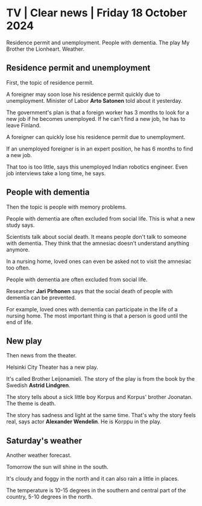 # TV \| Clear news \| Friday 18 October 2024

Residence permit and unemployment. People with dementia. The play My Brother the Lionheart. Weather.

## Residence permit and unemployment

First, the topic of residence permit.

A foreigner may soon lose his residence permit quickly due to unemployment. Minister of Labor **Arto Satonen** told about it yesterday.

The government's plan is that a foreign worker has 3 months to look for a new job if he becomes unemployed. If he can't find a new job, he has to leave Finland.

A foreigner can quickly lose his residence permit due to unemployment.

If an unemployed foreigner is in an expert position, he has 6 months to find a new job.

That too is too little, says this unemployed Indian robotics engineer. Even job interviews take a long time, he says.

## People with dementia

Then the topic is people with memory problems.

People with dementia are often excluded from social life. This is what a new study says.

Scientists talk about social death. It means people don't talk to someone with dementia. They think that the amnesiac doesn't understand anything anymore.

In a nursing home, loved ones can even be asked not to visit the amnesiac too often.

People with dementia are often excluded from social life.

Researcher **Jari Pirhonen** says that the social death of people with dementia can be prevented.

For example, loved ones with dementia can participate in the life of a nursing home. The most important thing is that a person is good until the end of life.

## New play

Then news from the theater.

Helsinki City Theater has a new play.

It's called Brother Leijonamieli. The story of the play is from the book by the Swedish **Astrid Lindgren**.

The story tells about a sick little boy Korpus and Korpus' brother Joonatan. The theme is death.

The story has sadness and light at the same time. That's why the story feels real, says actor **Alexander Wendelin**. He is Korppu in the play.

## Saturday's weather

Another weather forecast.

Tomorrow the sun will shine in the south.

It's cloudy and foggy in the north and it can also rain a little in places.

The temperature is 10-15 degrees in the southern and central part of the country, 5-10 degrees in the north.

